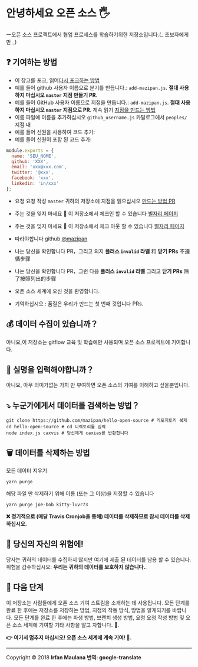 # 안녕하세요 오픈 소스 🖐️

一오픈 소스 프로젝트에서 협업 프로세스를 학습하기위한 저장소입니다.(_ 초보자에게만 _)

## ❓ 기여하는 방법

- 이 창고를 포크, 읽어[다시 포크하는 방법](https://help.github.com/articles/fork-a-repo/)
- 예를 들어 github 사용자 이름으로 분기를 만듭니다.: `add-mazipan.js`. **절대 사용하지 마십시오 `master` 지점 만들기 PR**.
- 예를 들어 GitHub 사용자 이름으로 지점을 만듭니다.: `add-mazipan.js`. **절대 사용하지 마십시오 `master` 지점으로 PR**. 계속 읽기 [지점을 만드는 방법](https://help.github.com/articles/creating-and-deleting-branches-within-your-repository/)
- 이름 파일에 이름을 추가하십시오 `github_username.js` 카탈로그에서 `peoples/` 지점 내
- 예를 들어 신원을 사용하여 코드 추가:
- 예를 들어 신원이 포함 된 코드 추가:

```js
module.exports = {
  name: 'SEU_NOME',
  github: 'XXX',
  email: 'xxx@xxx.com',
  twitter: '@xxx',
  facebook: 'xxx',
  linkedin: 'in/xxx'
};
```

- 요청 요청 작성 `master` 귀하의 저장소에 지점을 읽으십시오 [만드는 방법 PR](https://help.github.com/articles/creating-a-pull-request/)

- 주는 것을 잊지 마세요 🌟 이 저장소에서 체크인 할 수 있습니다 [별자리 페이지](https://github.com/mazipan/hello-open-source/stargazers)
- 주는 것을 잊지 마세요 🌟 이 저장소에서 체크 아웃 할 수 있습니다 [별자리 페이지](https://github.com/mazipan/hello-open-source/stargazers)

- 따라야합니다 github [@mazipan](https://github.com/mazipan)
- 나는 당신을 확인합니다 PR，그리고 의지 **플러스 `invalid` 라벨** 和 **닫기 PRs** 不遵循步骤
- 나는 당신을 확인합니다 PR，그런 다음 **플러스 `invalid` 라벨** 그리고 **닫기 PRs** 除了按照列出的步骤
- 오픈 소스 세계에 오신 것을 환영합니다.
- 기억하십시오 : 품질은 우리가 만드는 첫 번째 것입니다 PRs.

## 💰 데이터 수집이 있습니까？

아니요,이 저장소는 gitflow 교육 및 학습에만 사용되며 오픈 소스 프로젝트에 기여합니다.

## 🥶 실명을 입력해야합니까？

아니요, 아무 의미가없는 가치 만 부여하면 오픈 소스의 기여를 이해하고 싶을뿐입니다.

## ⤵️ 누군가에게서 데이터를 검색하는 방법？

```shell
git clone https://github.com/mazipan/hello-open-source # 리포지토리 복제
cd hello-open-source # cd 디렉토리를 입력
node index.js caxvis # 당신에게 caxias를 반환합니다
```

## 🗑️ 데이터를 삭제하는 방법

모든 데이터 지우기

```shell
yarn purge
```

해당 파일 만 삭제하기 위해 이름 (또는 그 이상)을 지정할 수 있습니다

```shell
yarn purge joe-bob kitty-luvr73
```

**❌ 정기적으로 (매달 Travis Cronjob을 통해) 데이터를 삭제하므로 잠시 데이터를 삭제하십시오.**

## 🙈 당신의 자신의 위험에!

당사는 귀하의 데이터를 수집하지 않지만 여기에 제출 된 데이터를 남용 할 수 있습니다. 위험을 감수하십시오: **우리는 귀하의 데이터를 보호하지 않습니다.**.

## 🚶 다음 단계

이 저장소는 사람들에게 오픈 소스 기여 스트림을 소개하는 데 사용됩니다.
모든 단계를 완료 한 후에는 저장소를 저장하는 방법, 지점의 작동 방식, 방법을 알게되기를 바랍니다.
모든 단계를 완료 한 후에는 파생 방법, 브랜치 생성 방법, 요청 요청 작성 방법 및 오픈 소스 세계에 기여할 기타 사항을 알고 자합니다. 🥳.

**👉 여기서 멈추지 마십시오! 오픈 소스 세계에 계속 기여! 🙏.**

---

Copyright © 2018 **Irfan Maulana 번역: google-translate**
